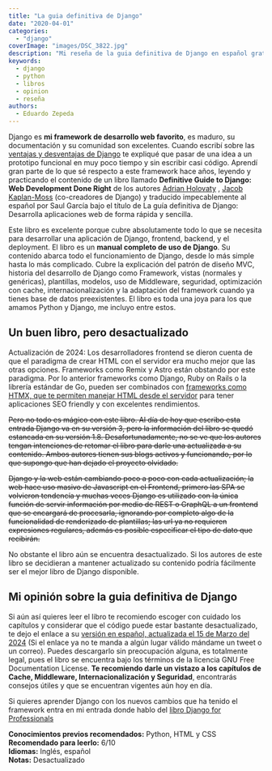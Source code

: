 ```yaml
---
title: "La guia definitiva de Django"
date: "2020-04-01"
categories: 
  - "django"
coverImage: "images/DSC_3822.jpg"
description: "Mi reseña de la guia definitiva de Django en español gratuita del libro. The definitive guide to Django, por los co-creadores de Django"
keywords:
  - django
  - python
  - libros
  - opinion
  - reseña
authors:
  - Eduardo Zepeda
---
```


Django es **mi framework de desarrollo web favorito**, es maduro, su documentación y su comunidad son excelentes. Cuando escribí sobre las [ventajas y desventajas de Django](/es/por-que-deberias-usar-django-framework/) te expliqué que pasar de una idea a un prototipo funcional en muy poco tiempo y sin escribir casi código. Aprendí gran parte de lo que sé respecto a este framework hace años, leyendo y practicando el contenido de un libro llamado **Definitive Guide to Django: Web Development Done Right** de los autores [Adrian Holovaty](http://www.holovaty.com/) , [Jacob Kaplan-Moss](https://jacobian.org/) (co-creadores de Django) y traducido impecablemente al español por Saul García bajo el título de La guía definitiva de Django: Desarrolla aplicaciones web de forma rápida y sencilla.

Este libro es excelente porque cubre absolutamente todo lo que se necesita para desarrollar una aplicación de Django, frontend, backend, y el deployment. El libro es un **manual completo de uso de Django**. Su contenido abarca todo el funcionamiento de Django, desde lo más simple hasta lo más complicado. Cubre la explicación del patrón de diseño MVC, historia del desarrollo de Django como Framework, vistas (normales y genéricas), plantillas, modelos, uso de Middleware, seguridad, optimización con cache, internacionalización y la adaptación del framework cuando ya tienes base de datos preexistentes. El libro es toda una joya para los que amamos Python y Django, me incluyo entre estos.

## Un buen libro, pero desactualizado

Actualización de 2024: Los desarrolladores frontend se dieron cuenta de que el paradigma de crear HTML con el servidor era mucho mejor que las otras opciones. Frameworks como Remix y Astro están obstando por este paradigma. Por lo anterior frameworks como Django, Ruby on Rails o la librería estándar de Go, pueden ser combinados con [frameworks como HTMX, que te permiten manejar HTML desde el servidor](/es/django-y-htmx-web-apps-modernas-sin-escribir-js/) para tener aplicaciones SEO friendly y con excelentes rendimientos.

~~Pero no todo es mágico con este libro. Al día de hoy que escribo esta entrada Django va en su versión 3, pero la información del libro se quedó estancada en su versión 1.8. Desafortunadamente, no se ve que los autores tengan intenciones de retomar el libro para darle una actualizada a su contenido. Ambos autores tienen sus blogs activos y funcionando, por lo que supongo que han dejado el proyecto olvidado.~~

~~Django y la web están cambiando poco a poco con cada actualización; la web hace uso masivo de Javascript en el Frontend, primero las SPA se volvieron tendencía y muchas veces Django es utilizado con la única función de servir información por medio de REST o GraphQL a un frontend que se encargará de procesarla, ignorando por completo algo de la funcionalidad de renderizado de plantillas; las url ya no requieren expresiones regulares, además es posible especificar el tipo de dato que recibirán.~~

No obstante el libro aún se encuentra desactualizado. Si los autores de este libro se decidieran a mantener actualizado su contenido podría fácilmente ser el mejor libro de Django disponible.

## Mi opinión sobre la guia definitiva de Django

Si aún así quieres leer el libro te recomiendo escoger con cuidado los capítulos y considerar que el código puede estar bastante desactualizado, te dejo el enlace a su [versión en español, actualizada el 15 de Marzo del 2024](https://biblus.us.es/bibing/proyectos/abreproy/12051/fichero/libros%252Flibro-django.pdf) (Si el enlace ya no te manda a algún lugar válido mándame un tweet o un correo). Puedes descargarlo sin preocupación alguna, es totalmente legal, pues el libro se encuentra bajo los términos de la licencia GNU Free Documentation License. **Te recomiendo darle un vistazo a los capítulos de Cache, Middleware, Internacionalización y Seguridad**, encontrarás consejos útiles y que se encuentran vigentes aún hoy en día.

Si quieres aprender Django con los nuevos cambios que ha tenido el framework entra en mi entrada donde hablo del [libro Django for Professionals](/es/resena-de-django-for-professionals/)

****Conocimientos previos recomendados:**** Python, HTML y CSS  
**Recomendado para leerlo:** 6/10  
**Idiomas:** Inglés, español  
**Notas:** Desactualizado
